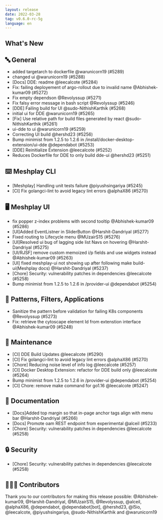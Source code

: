```yaml
---
layout: release
date: 2022-03-28
tag: v0.6.0-rc-5g
language: en
---
```


## What's New
## 🔤 General
- added targetarch to dockerfile @warunicorn19 (#5289)
- changed ui @warunicorn19 (#5288)
- [Docs] DDE: readme @leecalcote (#5284)
- Fix:  failing deployement of argo-rollout due to invalid name @Abhishek-kumar09 (#5272)
- Fix empty dependson @Revolyssup (#5271)
- Fix falsy error message in bash script @Revolyssup (#5246)
- [DDE] Failing build for UI @sudo-NithishKarthik (#5268)
- initial ui for DDE @warunicorn19 (#5265)
- [Fix] Use relative path for build files generated by react @sudo-NithishKarthik (#5261)
- ui-dde to ui @warunicorn19 (#5259)
- Correcting UI build @hershd23 (#5256)
- Bump minimist from 1.2.5 to 1.2.6 in /install/docker-desktop-extension/ui-dde @dependabot (#5253)
- [DDE] Reinitialize Extension @leecalcote (#5252)
- Reduces Dockerfile for DDE to only build dde-ui @hershd23 (#5251)

## ⌨️ Meshplay CLI

- [Meshplay] Handling unit tests failure @piyushsingariya (#5245)
- [CI] Fix golangci-lint to avoid legacy lint errors @alphaX86 (#5270)

## 🖥 Meshplay UI

- fix popper z-index problems with second tooltip @Abhishek-kumar09 (#5286)
- [UI]Added EventListner in SliderButton @Harshit-Dandriyal (#5277)
- Fixed routing to Lifecycle menu @MUzairS15 (#5276)
- [UI]Resolved ui bug of lagging side list Navs on hovering @Harshit-Dandriyal (#5275)
- [UI/RJSF] remove custom memoized i/p fields and use widgets instead @Abhishek-kumar09 (#5263)
- [UI] fixed meshplay-ui not showing up after following make build-ui(Meshplay docs) @Harshit-Dandriyal (#5237)
- [Chore] Security: vulnerability patches in dependencies @leecalcote (#5258)
- Bump minimist from 1.2.5 to 1.2.6 in /provider-ui @dependabot (#5254)

## 🔋 Patterns, Filters, Applications

- Sanitize the pattern before validation for failing K8s components @Revolyssup (#5273)
- Fix: retrieve the cytoscape element Id from extenstion interface @Abhishek-kumar09 (#5248)

## 🧰 Maintenance

- [CI] DDE Build Updates @leecalcote (#5290)
- [CI] Fix golangci-lint to avoid legacy lint errors @alphaX86 (#5270)
- [Chore] Reducing noise level of info log @leecalcote (#5257)
- [CI] Docker Desktop Extension: refactor for DDE build only @leecalcote (#5264)
- Bump minimist from 1.2.5 to 1.2.6 in /provider-ui @dependabot (#5254)
- [CI] Chore: remove make command for go1.16 @leecalcote (#5247)

## 📖 Documentation

- [Docs]Added top margin so that in-page anchor tags align with menu bar @Harshit-Dandriyal (#5266)
- [Docs] Promote oam REST endpoint from experimental @alceil (#5233)
- [Chore] Security: vulnerability patches in dependencies @leecalcote (#5258)

## 🔒 Security

- [Chore] Security: vulnerability patches in dependencies @leecalcote (#5258)

## 👨🏽‍💻 Contributors

Thank you to our contributors for making this release possible:
@Abhishek-kumar09, @Harshit-Dandriyal, @MUzairS15, @Revolyssup, @alceil, @alphaX86, @dependabot, @dependabot[bot], @hershd23, @l5io, @leecalcote, @piyushsingariya, @sudo-NithishKarthik and @warunicorn19
